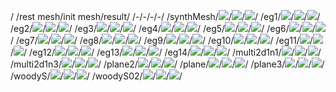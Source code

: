 / /rest mesh/init mesh/result/
/-/-/-/-/
/synthMesh/![](figure/synthMesh/rest.png)/![](figure/synthMesh/init.png)/![](figure/synthMesh/result.png)/
/eg1/![](figure/eg1/rest.png)/![](figure/eg1/init.png)/![](figure/eg1/result.png)/
/eg2/![](figure/eg2/rest.png)/![](figure/eg2/init.png)/![](figure/eg2/result.png)/
/eg3/![](figure/eg3/rest.png)/![](figure/eg3/init.png)/![](figure/eg3/result.png)/
/eg4/![](figure/eg4/rest.png)/![](figure/eg4/init.png)/![](figure/eg4/result.png)/
/eg5/![](figure/eg5/rest.png)/![](figure/eg5/init.png)/![](figure/eg5/result.png)/
/eg6/![](figure/eg6/rest.png)/![](figure/eg6/init.png)/![](figure/eg6/result.png)/
/eg7/![](figure/eg7/rest.png)/![](figure/eg7/init.png)/![](figure/eg7/result.png)/
/eg8/![](figure/eg8/rest.png)/![](figure/eg8/init.png)/![](figure/eg8/result.png)/
/eg9/![](figure/eg9/rest.png)/![](figure/eg9/init.png)/![](figure/eg9/result.png)/
/eg10/![](figure/eg10/rest.png)/![](figure/eg10/init.png)/![](figure/eg10/result.png)/
/eg11/![](figure/eg11/rest.png)/![](figure/eg11/init.png)/![](figure/eg11/result.png)/
/eg12/![](figure/eg12/rest.png)/![](figure/eg12/init.png)/![](figure/eg12/result.png)/
/eg13/![](figure/eg13/rest.png)/![](figure/eg13/init.png)/![](figure/eg13/result.png)/
/eg14/![](figure/eg14/rest.png)/![](figure/eg14/init.png)/![](figure/eg14/result.png)/
/multi2d1n1/![](figure/multi2d1n1/rest.png)/![](figure/multi2d1n1/init.png)/![](figure/multi2d1n1/result.png)/
/multi2d1n3/![](figure/multi2d1n3/rest.png)/![](figure/multi2d1n3/init.png)/![](figure/multi2d1n3/result.png)/
/plane2/![](figure/plane2/rest.png)/![](figure/plane2/init.png)/![](figure/plane2/result.png)/
/plane/![](figure/plane/rest.png)/![](figure/plane/init.png)/![](figure/plane/result.png)/
/plane3/![](figure/plane3/rest.png)/![](figure/plane3/init.png)/![](figure/plane3/result.png)/
/woodyS/![](figure/woodyS/rest.png)/![](figure/woodyS/init.png)/![](figure/woodyS/result.png)/
/woodyS02/![](figure/woodyS02/rest.png)/![](figure/woodyS02/init.png)/![](figure/woodyS02/result.png)/